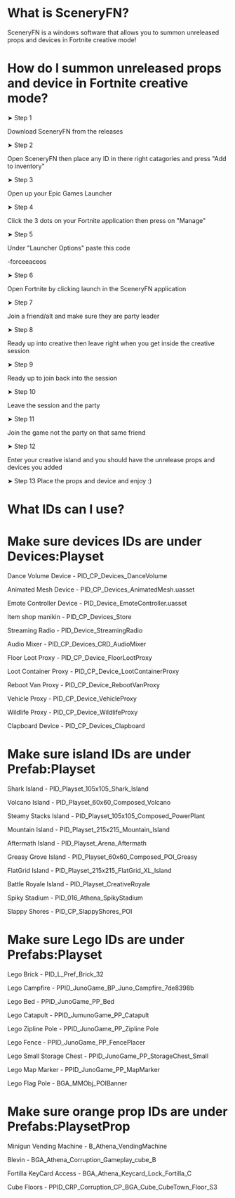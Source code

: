 # What is SceneryFN?

SceneryFN is a windows software that allows you to summon unreleased props and devices in Fortnite creative mode!

# How do I summon unreleased props and device in Fortnite creative mode?

➤ Step 1

Download SceneryFN from the releases

➤ Step 2

Open SceneryFN then place any ID in there right catagories and press "Add to inventory"

➤ Step 3

Open up your Epic Games Launcher

➤ Step 4

Click the 3 dots on your Fortnite application then press on "Manage"

➤ Step 5

Under "Launcher Options" paste this code 

-forceeaceos

➤ Step 6

Open Fortnite by clicking launch in the SceneryFN application

➤ Step 7

Join a friend/alt and make sure they are party leader

➤ Step 8

Ready up into creative then leave right when you get inside the creative session

➤ Step 9

Ready up to join back into the session

➤ Step 10

Leave the session and the party

➤ Step 11

Join the game not the party on that same friend

➤ Step 12

Enter your creative island and you should have the unrelease props and devices you added

➤ Step 13
Place the props and device and enjoy :)

# What IDs can I use?

# Make sure devices IDs are under Devices:Playset 
Dance Volume Device - PID_CP_Devices_DanceVolume

Animated Mesh Device - PID_CP_Devices_AnimatedMesh.uasset

Emote Controller Device - PID_Device_EmoteController.uasset

Item shop manikin - PID_CP_Devices_Store

Streaming Radio - PID_Device_StreamingRadio

Audio Mixer - PID_CP_Devices_CRD_AudioMixer

Floor Loot Proxy - PID_CP_Device_FloorLootProxy

Loot Container Proxy - PID_CP_Device_LootContainerProxy

Reboot Van Proxy - PID_CP_Device_RebootVanProxy

Vehicle Proxy - PID_CP_Device_VehicleProxy

Wildlife Proxy - PID_CP_Device_WildlifeProxy

Clapboard Device - PID_CP_Devices_Clapboard

# Make sure island IDs are under Prefab:Playset 
Shark Island - PID_Playset_105x105_Shark_Island

Volcano Island - PID_Playset_60x60_Composed_Volcano

Steamy Stacks Island - PID_Playset_105x105_Composed_PowerPlant

Mountain Island - PID_Playset_215x215_Mountain_Island

Aftermath Island - PID_Playset_Arena_Aftermath

Greasy Grove Island - PID_Playset_60x60_Composed_POI_Greasy

FlatGrid Island - PID_Playset_215x215_FlatGrid_XL_Island

Battle Royale Island -  PID_Playset_CreativeRoyale

Spiky Stadium - PID_016_Athena_SpikyStadium

Slappy Shores - PID_CP_SlappyShores_POI

# Make sure Lego IDs are under Prefabs:Playset
Lego Brick - PID_L_Pref_Brick_32

Lego Campfire - PPID_JunoGame_BP_Juno_Campfire_7de8398b

Lego Bed - PPID_JunoGame_PP_Bed

Lego Catapult - PPID_JumunoGame_PP_Catapult

Lego Zipline Pole - PPID_JunoGame_PP_Zipline Pole

Lego Fence - PPID_JunoGame_PP_FencePlacer

Lego Small Storage Chest - PPID_JunoGame_PP_StorageChest_Small

Lego Map Marker - PPID_JunoGame_PP_MapMarker

Lego Flag Pole - BGA_MMObj_POIBanner


# Make sure orange prop IDs are under Prefabs:PlaysetProp
Minigun Vending Machine - B_Athena_VendingMachine

Blevin - BGA_Athena_Corruption_Gameplay_cube_B

Fortilla KeyCard Access - BGA_Athena_Keycard_Lock_Fortilla_C

Cube Floors - PPID_CRP_Corruption_CP_BGA_Cube_CubeTown_Floor_S3
